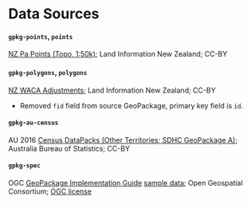 Data Sources
============

#### `gpkg-points`, `points`

[NZ Pa Points (Topo, 1:50k)](https://data.linz.govt.nz/layer/50308-nz-pa-points-topo-150k/); Land Information New Zealand; CC-BY

#### `gpkg-polygons`, `polygons`

[NZ WACA Adjustments](https://data.linz.govt.nz/layer/50836-nz-waca-adjustments/); Land Information New Zealand; CC-BY

* Removed `fid` field from source GeoPackage, primary key field is `id`.

#### `gpkg-au-census`

AU 2016 [Census DataPacks (Other Territories; SDHC GeoPackage A)](https://datapacks.censusdata.abs.gov.au/geopackages/); Australia Bureau of Statistics; CC-BY

#### `gpkg-spec`

OGC [GeoPackage Implementation Guide](http://www.geopackage.org/guide/implementation_guide.html) [sample data](https://github.com/opengeospatial/geopackage/tree/gh-pages/data); Open Geospatial Consortium; [OGC license](http://www.geopackage.org/spec/#_license_agreement)
